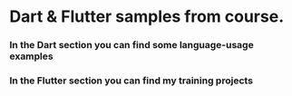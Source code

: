 # Dart & Flutter samples from course.

### In the Dart section you can find some language-usage examples ###

### In the Flutter section you can find my training projects ###

